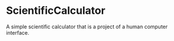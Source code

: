 # ScientificCalculator
A simple scientific calculator that is a project of a human computer interface.
